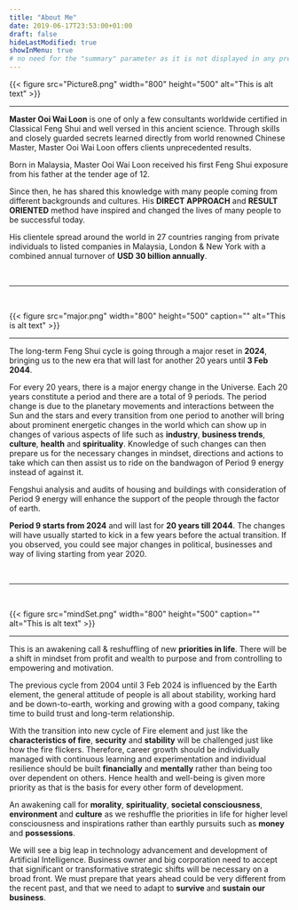 ```yaml
---
title: "About Me"
date: 2019-06-17T23:53:00+01:00
draft: false
hideLastModified: true
showInMenu: true
# no need for the "summary" parameter as it is not displayed in any previews
---
```


{{< figure src="Picture8.png" width="800" height="500" alt="This is alt text" >}}

<!-- {{< me >}} -->

---

**Master Ooi Wai Loon** is one of only a few consultants worldwide certified in Classical Feng Shui and well versed in this ancient science. Through skills and closely guarded secrets learned directly from world renowned Chinese Master, Master Ooi Wai Loon offers clients unprecedented results.

Born in Malaysia, Master Ooi Wai Loon received his first Feng Shui exposure from his father at the tender age of 12.

Since then, he has shared this knowledge with many people coming from different backgrounds and cultures. His **DIRECT APPROACH** and **RESULT ORIENTED** method have inspired and changed the lives of many people to be successful today.

His clientele spread around the world in 27 countries ranging from private individuals to listed companies in Malaysia, London & New York with a combined annual turnover of **USD 30 billion annually**.

&nbsp;

---

&nbsp;

{{< figure src="major.png" width="800" height="500" caption="" alt="This is alt text" >}}

---

The long-term Feng Shui cycle is going through a major reset in **2024**, bringing us to the new era that will last for another 20 years until **3 Feb 2044**.

For every 20 years, there is a major energy change in the Universe. Each 20 years constitute a period and there are a total of 9 periods. The period change is due to the planetary movements and interactions between the Sun and the stars and every transition from one period to another will bring about prominent energetic changes in the world which can show up in changes of various aspects of life such as **industry**, **business trends**, **culture**, **health** and **spirituality**. Knowledge of such changes can then prepare us for the necessary changes in mindset, directions and actions to take which can then assist us to ride on the bandwagon of Period 9 energy instead of against it. 

Fengshui analysis and audits of housing and buildings with consideration of Period 9 energy will enhance the support of the people through the factor of earth. 

**Period 9 starts from 2024** and will last for **20 years till 2044**. The changes will have usually started to kick in a few years before the actual transition. If you observed, you could see major changes in political, businesses and way of living starting from year 2020.

&nbsp;

---

&nbsp;

{{< figure src="mindSet.png" width="800" height="500" caption="" alt="This is alt text" >}}

---

This is an awakening call & reshuffling of new **priorities in life**. There will be a shift in mindset from profit and wealth to purpose and from controlling to empowering and motivation. 

The previous cycle from 2004 until 3 Feb 2024 is influenced by the Earth element, the general attitude of people is all about stability, working hard and be down-to-earth, working and growing with a good company, taking time to build trust and long-term relationship. 

With the transition into new cycle of Fire element and just like the **characteristics of fire**, **security** and **stability** will be challenged just like how the fire flickers. Therefore, career growth should be individually managed with continuous learning and experimentation and individual resilience should be built **financially** and **mentally** rather than being too over dependent on others. Hence health and well-being is given more priority as that is the basis for every other form of development. 

An awakening call for **morality**, **spirituality**, **societal consciousness**, **environment** and **culture** as we reshuffle the priorities in life for higher level consciousness and inspirations rather than earthly pursuits such as **money** and **possessions**.  

We will see a big leap in technology advancement and development of Artificial Intelligence. Business owner and big corporation need to accept that significant or transformative strategic shifts will be necessary on a broad front. We must prepare that years ahead could be very different from the recent past, and that we need to adapt to **survive** and **sustain our business**.
